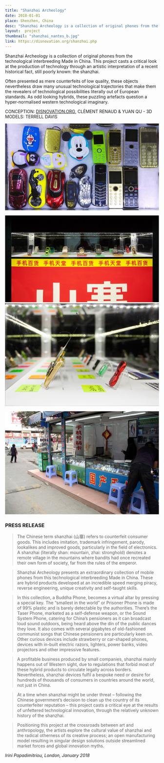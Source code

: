 ```yaml
---
title: "Shanzhai Archeology"
date: 2018-01-01
place: Shenzhen, China
desc: "Shanzhai Archeology is a collection of original phones from the technological interbreeding Made in China."
layout:  project
thumbnail: "shanzhai_nantes_b.jpg"
link: https://disnovation.org/shanzhai.php
---
```


Shanzhai Archeology is a collection of original phones from the technological interbreeding Made in China. This project casts a critical look at the production of technology through an artistic interpretation of a recent historical fact, still poorly known: the shanzhai.

Often presented as mere counterfeits of low quality, these objects nevertheless draw many unusual technological trajectories that make them the revealers of technological possibilities literally out of European standards. As odd looking hybrids, these puzzling artefacts question a hyper-normalised western technological imaginary.

CONCEPTION: [DISNOVATION.ORG](https://disnovation.org/shanzhai.php), CLÉMENT RENAUD & YUAN QU - 3D MODELS: TERRELL DAVIS


![](./shanzhai_glasscase_01.jpg)

![](./shanzhai_nantes2.jpg)
![](./shanzhai_nantes1b.jpg)

![](./shanzhai_street_kiosk_01.jpg)


### PRESS RELEASE


> The Chinese term shanzhai (山寨) refers to counterfeit consumer goods. This includes imitation, trademark infringement, parody, lookalikes and improved goods, particularly in the field of electronics. A shanzhai (literally shan: mountain, zhai: stronghold) denotes a remote village in the mountains where bandits had once recreated their own form of society, far from the rules of the emperor.

> Shanzhai Archeology presents an extraordinary collection of mobile phones from this technological interbreeding Made in China. These are hybrid products developed at an incredible speed merging piracy, reverse engineering, unique creativity and self-taught skills.

> In this collection, a Buddha Phone, becomes a virtual altar by pressing a special key. The “smallest in the world” or Prisoner Phone is made of 99% plastic and is barely detectable by the authorities. There’s the Taser Phone, marketed as a self-defense weapon, or the Sound System Phone, catering for China’s pensioners as it can broadcast loud sound outdoors, being heard above the din of the public dances they love. It also comes with several gigabytes of old-fashioned communist songs that Chinese pensioners are particularly keen on. Other curious devices include strawberry or car-shaped phones, devices with in-built electric razors, lighters, power banks, video projectors and other impressive features.

> A profitable business produced by small companies, shanzhai mainly happens out of Western sight, due to regulations that forbid most of these hybrid products to circulate legally across borders. Nevertheless, shanzhai devices fulfil a bespoke need or desire for hundreds of thousands of consumers in countries around the world, not just in China.

> At a time when shanzhai might be under threat – following the Chinese government’s decision to clean up the country of its counterfeiter reputation – this project casts a critical eye at the results of unfettered technological innovation, through the relatively unknown history of the shanzhai.

> Positioning this project at the crossroads between art and anthropology, the artists explore the cultural value of shanzhai and the radical otherness of its creative process; an open manufacturing model resulting in singular design solutions outside streamlined market forces and global innovation myths.

*Irini Papadimitriou, London, January 2018*
